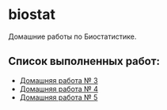 # biostat
Домашние работы по Биостатистике.

## Список выполненных работ:
- [Домашняя работа № 3](https://github.com/peaceful-djony/biostat/blob/main/src/Zakhartsev.HW.3.rmd)
- [Домашняя работа № 4](https://github.com/peaceful-djony/biostat/blob/main/src/Zakhartsev.HW.4.rmd)
- [Домашняя работа № 5](https://github.com/peaceful-djony/biostat/blob/main/src/Zakhartsev.HW.5.rmd)
